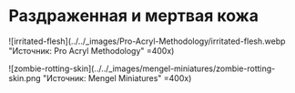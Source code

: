 # Раздраженная и мертвая кожа

![irritated-flesh](../../_images/Pro-Acryl-Methodology/irritated-flesh.webp "Источник: Pro Acryl Methodology" =400x)

![zombie-rotting-skin](../../_images/mengel-miniatures/zombie-rotting-skin.png "Источник: Mengel Miniatures" =400x)
